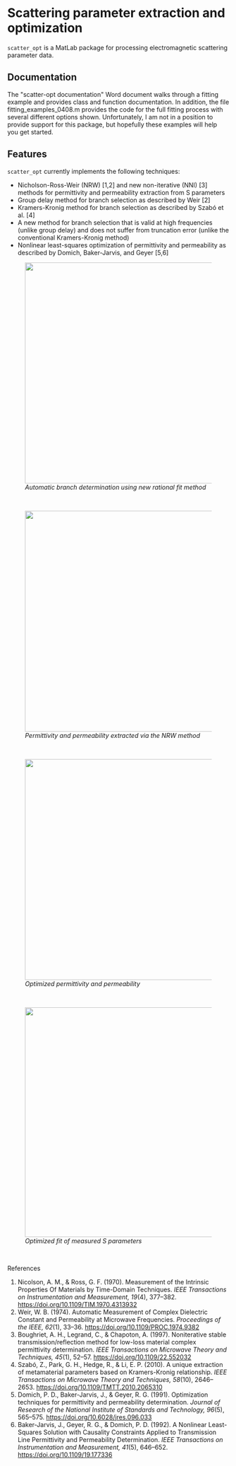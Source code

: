 # Scattering parameter extraction and optimization
`scatter_opt` is a MatLab package for processing electromagnetic scattering parameter data.

## Documentation
The "scatter-opt documentation" Word document walks through a fitting example and provides class and function documentation. In addition, the file fitting_examples_0408.m provides the code for the full fitting process with several different options shown. Unfortunately, I am not in a position to provide support for this package, but hopefully these examples will help you get started.

## Features
`scatter_opt` currently implements the following techniques:
* Nicholson-Ross-Weir (NRW) [1,2] and new non-iterative (NNI) [3] methods for permittivity and permeability extraction from S parameters
* Group delay method for branch selection as described by Weir [2]
* Kramers-Kronig method for branch selection as described by Szabó et al. [4]
* A new method for branch selection that is valid at high frequencies (unlike group delay) and does not suffer from truncation error (unlike the conventional Kramers-Kronig method)
* Nonlinear least-squares optimization of permittivity and permeability as described by  Domich, Baker-Jarvis, and Geyer [5,6]

<figure>
  <img src="https://github.com/jdhuang-csm/scatter-opt/blob/master/images/branch_rationalfit.jpg" width="500">
  <figcaption><i>Automatic branch determination using new rational fit method</i></figcaption>
</figure>
&nbsp

<figure>
  <img src="https://github.com/jdhuang-csm/scatter-opt/blob/master/images/tef_nrw.jpg" width="500">
  <figcaption><i>Permittivity and permeability extracted via the NRW method</i></figcaption>
</figure>
&nbsp

<figure>
  <img src="https://github.com/jdhuang-csm/scatter-opt/blob/master/images/tef_PPfit.jpg" width="500">
  <figcaption><i>Optimized permittivity and permeability</i></figcaption>
</figure>
&nbsp

<figure>
  <img src="https://github.com/jdhuang-csm/scatter-opt/blob/master/images/tef_Sfit.jpg" width="520">
  <figcaption><i>Optimized fit of measured S parameters</i></figcaption>
</figure>
&nbsp

References
1. Nicolson, A. M., & Ross, G. F. (1970). Measurement of the Intrinsic Properties Of Materials by Time-Domain Techniques. *IEEE Transactions on Instrumentation and Measurement, 19*(4), 377–382. https://doi.org/10.1109/TIM.1970.4313932
1. Weir, W. B. (1974). Automatic Measurement of Complex Dielectric Constant and Permeability at Microwave Frequencies. *Proceedings of the IEEE, 62*(1), 33–36. https://doi.org/10.1109/PROC.1974.9382
1. Boughriet, A. H., Legrand, C., & Chapoton, A. (1997). Noniterative stable transmission/reflection method for low-loss material complex permittivity determination. *IEEE Transactions on Microwave Theory and Techniques, 45*(1), 52–57. https://doi.org/10.1109/22.552032
1. Szabó, Z., Park, G. H., Hedge, R., & Li, E. P. (2010). A unique extraction of metamaterial parameters based on Kramers-Kronig relationship. *IEEE Transactions on Microwave Theory and Techniques, 58*(10), 2646–2653. https://doi.org/10.1109/TMTT.2010.2065310
1. Domich, P. D., Baker-Jarvis, J., & Geyer, R. G. (1991). Optimization techniques for permittivity and permeability determination. *Journal of Research of the National Institute of Standards and Technology, 96*(5), 565–575. https://doi.org/10.6028/jres.096.033
1. Baker-Jarvis, J., Geyer, R. G., & Domich, P. D. (1992). A Nonlinear Least-Squares Solution with Causality Constraints Applied to Transmission Line Permittivity and Permeability Determination. *IEEE Transactions on Instrumentation and Measurement, 41*(5), 646–652. https://doi.org/10.1109/19.177336
